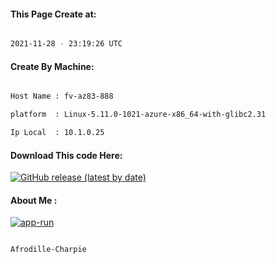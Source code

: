 
   
#### This Page Create at:

```bash

2021-11-28 - 23:19:26 UTC

```

#### Create By Machine:

```bash

Host Name : fv-az83-888

platform  : Linux-5.11.0-1021-azure-x86_64-with-glibc2.31

Ip Local  : 10.1.0.25

```
#### Download This code Here:

[![GitHub release (latest by date)](https://img.shields.io/github/v/release/Afrodille-Charpie/App-Run-1?style=for-the-badge&label=Download)](https://github.com/Afrodille-Charpie/App-Run-1/releases) 

</p> 

#### About Me :

[![app-run](https://github.com/Afrodille-Charpie/App-Run-1/actions/workflows/app-run.yml/badge.svg)](https://github.com/Afrodille-Charpie/App-Run-1/actions/workflows/app-run.yml)

```bash

Afrodille-Charpie

```

